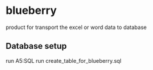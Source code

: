 # blueberry
product for transport the excel or word data to database

## Database setup

run A5:SQL
run create_table_for_blueberry.sql
